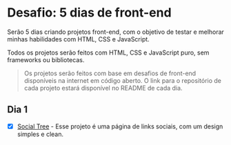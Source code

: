 # Desafio: 5 dias de front-end
Serão 5 dias criando projetos front-end, com o objetivo de testar e melhorar minhas habilidades com HTML, CSS e JavaScript.

Todos os projetos serão feitos com HTML, CSS e JavaScript puro, sem frameworks ou bibliotecas.
> Os projetos serão feitos com base em desafios de front-end disponíveis na internet em código aberto. O link para o repositório de cada projeto estará disponível no README de cada dia.

## Dia 1
- [x] [Social Tree](/challenges/social-tree/README.md) - Esse projeto é uma página de links sociais, com um design simples e clean.